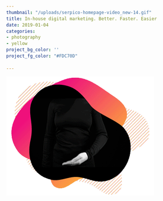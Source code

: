 ```yaml
---
thumbnail: "/uploads/serpico-homepage-video_new-14.gif"
title: In-house digital marketing. Better. Faster. Easier
date: 2019-01-04
categories:
- photography
- yellow
project_bg_color: ''
project_fg_color: "#FDC70D"

---
```

![](/uploads/serpico-homepage-video_new-14.gif)